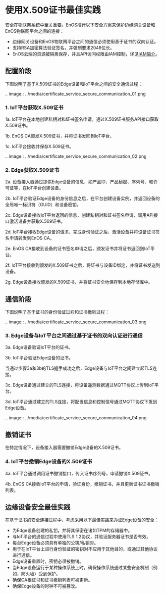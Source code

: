 # 使用X.509证书最佳实践

安全在物联网系统中至关重要。EnOS推行以下安全方案来保护边缘网关设备和EnOS物联网平台之间的连接：

- 边缘网关设备和EnOS物联网平台之间的通信必须使用基于证书的双向认证。
- 支持RSA加密算法验证签名，并强制要求2048位长。
- EnOS云端的资源被隔离保存，并且API访问权限由IAM控制，详见[IAM简介](/docs/iam/zh_CN/2.0.8/iam_overview.html)。

## 配置阶段

下图说明了基于X.509证书的Edge设备和IoT平台之间的安全通信过程：

.. image:: ../media/certificate_service_secure_communication_01.png
   

### 1. IoT平台获取X.509证书

1a. IoT平台在本地创建私钥对和证书签名申请，通过X.509证书服务API接口获取X.509证书。

1b. EnOS CA颁发X.509证书，并将证书发回到IoT平台。

1c. IoT平台接收并保存X.509证书。

.. image:: ../media/certificate_service_secure_communication_02.png
   

### 2. Edge获取X.509证书

2a. 设备接入器通过提供Edge设备的信息，如产品ID、产品秘密、序列号、和许可证等，在IoT平台创建设备。

2b. IoT平台验证Edge设备的身份信息之后，在平台创建设备实例，并返回设备的全局唯一标识符（GUID）和设备密钥。

2c. Edge设备接收IoT平台返回的信息，创建私钥对和证书签名申请，调用API接口激活设备并获取X.509证书。

2d. IoT平台接收Edge设备的请求，完成身份验证之后，激活设备并将设备证书签名申请转发到EnOS CA。

2e. EnOS CA接收到设备的证书签名申请之后，颁发证书并将证书返回到IoT平台。

2f. IoT平台接收到颁发的X.509证书之后，将证书与设备ID绑定，并将证书发送到设备。

2g. Edge设备接收颁发的X.509证书，并将证书安全地保存到本地存储库中。

## 通信阶段

下图说明了基于证书的身份验证过程和证书撤销过程：

.. image:: ../media/certificate_service_secure_communication_03.png
   

### 3. Edge设备与IoT平台之间通过基于证书的双向认证进行通信

3a. Edge设备验证IoT平台的证书。

3b. IoT平台验证Edge设备的证书。

当通过步骤3a和3b的TLS握手成功之后，Edge设备与IoT平台之间建立起TLS连接。

3c. Edge设备通过建立的TLS连接，将设备遥测数据通过MQTT协议上传到IoT平台。

3d. IoT平台通过建立的TLS连接，将配置信息和控制信号通过MQTT协议下发到Edge设备。

.. image:: ../media/certificate_service_secure_communication_04.png
   

## 撤销证书

在特定情况下，设备接入器需要撤销Edge设备的X.509证书。

### 4. IoT平台撤销Edge设备的X.509证书

4a. IoT平台通过调用证书撤销接口，传入证书序列号，申请撤销X.509证书。

4b. EnOS CA接收IoT平台的申请，验证身份，撤销证书，并且更新证书证书撤销列表。

## 边缘设备安全最佳实践

在基于证书的安全连接过程中，考虑采用以下最佳实践来办证Edge设备的安全：

- 为Edge设备创建的私钥，并将其保密在诸如TPM的存储器中。
- 与IoT平台的通信过程中使用TLS 1.2协议，并验证服务器证书是否有效。
- 每台Edge设备必须具有单独的公钥/私钥对。
- 用于在IoT平台上进行身份验证的密钥对不应用于其他目的，或通过其他协议进行通信。
- Edge设备重置时，密钥必须被撤销。
- 当Edge设备运行于某种操作系统上时，确保操作系统通过某些安全机制（例如，防火墙）受到保护。
- 确保CA根证书和证书撤销列表可被更新。
- 确保Edge设备的时钟不可被篡改。
